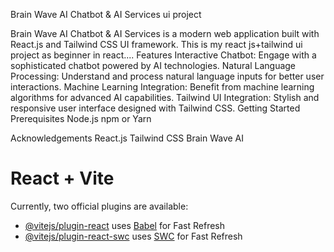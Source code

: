 

Brain Wave AI Chatbot & AI Services ui project

Brain Wave AI Chatbot & AI Services is a modern web application built with React.js and Tailwind CSS UI framework. 
This is my react js+tailwind ui project as beginner in react....
Features
Interactive Chatbot: Engage with a sophisticated chatbot powered by AI technologies.
Natural Language Processing: Understand and process natural language inputs for better user interactions.
Machine Learning Integration: Benefit from machine learning algorithms for advanced AI capabilities.
Tailwind UI Integration: Stylish and responsive user interface designed with Tailwind CSS.
Getting Started
Prerequisites
Node.js
npm or Yarn

Acknowledgements
React.js
Tailwind CSS
Brain Wave AI

















# React + Vite
Currently, two official plugins are available:

- [@vitejs/plugin-react](https://github.com/vitejs/vite-plugin-react/blob/main/packages/plugin-react/README.md) uses [Babel](https://babeljs.io/) for Fast Refresh
- [@vitejs/plugin-react-swc](https://github.com/vitejs/vite-plugin-react-swc) uses [SWC](https://swc.rs/) for Fast Refresh
